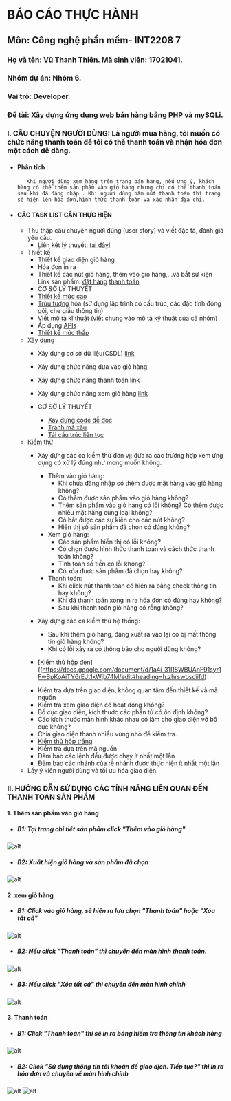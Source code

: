 # BÁO CÁO THỰC HÀNH
##  Môn: Công nghệ phần mềm- INT2208 7
###  Họ và tên: Vũ Thanh Thiên. Mã sinh viên: 17021041.
###  Nhóm dự án: Nhóm 6.
###  Vai trò: Developer.
###  Đề tài: Xây dựng ứng dụng web bán hàng bằng PHP và mySQLi.
###  I. CÂU CHUYỆN NGƯỜI DÙNG: Là người mua hàng, tôi muốn có chức năng thanh toán  để tôi có thể thanh toán và nhận hóa đơn một cách dễ dàng.
* #### Phân tích :
	     Khi người dùng xem hàng trên trang bán hàng, nếu ưng ý, khách hàng có thể thêm sản phẩm vào giỏ hàng nhưng chỉ có thể thanh toán sau khi đã đăng nhập . Khi người dùng bấm nút thanh toán thì trang sẽ hiện lên hóa đơn,hình thức thanh toán và xác nhận địa chỉ.
* #### CÁC TASK LIST CẦN THỰC HIỆN
	* Thu thập câu chuyện người dùng (user story) và viết đặc tả, đánh giá yêu cầu.
		* Liên kết lý thuyết: [tại đây!](https://docs.google.com/document/d/1a4i_31R8WBUAnF91syr1FwBpKoAiTY6rEJt1xWjb74M/edit#heading=h.22k63k6hf7hl)
	* Thiết kế
		* Thiết kế giao diện giỏ hàng
		* Hóa đơn in ra
		* Thiết kế các nút giỏ hàng, thêm vào giỏ hàng,...và bắt sự kiện
	Link sản phẩm: [đặt hàng](https://github.com/ThanhTrungGVC/INT2208-7-2019/blob/master/nhom-6/ShopWeb/orders.php) [thanh toán](https://github.com/ThanhTrungGVC/INT2208-7-2019/blob/master/nhom-6/ShopWeb/customer.php)
		* CƠ SỞ LÝ THUYẾT
		- [Thiết kế mức cao](https://docs.google.com/document/d/1a4i_31R8WBUAnF91syr1FwBpKoAiTY6rEJt1xWjb74M/edit#heading=h.s1gtpk2qxmyz)
		+ [Trừu tượng](https://docs.google.com/document/d/1a4i_31R8WBUAnF91syr1FwBpKoAiTY6rEJt1xWjb74M/edit#heading=h.2zubv9xjnha7) hóa (sử dụng lập trình có cấu trúc, các đặc tính đóng gói, che giấu thông tin)
		+ Viết [mô tả kĩ thuật](https://docs.google.com/document/d/1a4i_31R8WBUAnF91syr1FwBpKoAiTY6rEJt1xWjb74M/edit#heading=h.9sexdtfjiyvo) (viết chung vào mô tả kỹ thuật của cả nhóm)
		+ Áp dụng [APIs](https://docs.google.com/document/d/1a4i_31R8WBUAnF91syr1FwBpKoAiTY6rEJt1xWjb74M/edit#heading=h.8wbcxnd04jqr)
		+ [Thiết kế mức thấp](https://docs.google.com/document/d/1a4i_31R8WBUAnF91syr1FwBpKoAiTY6rEJt1xWjb74M/edit#heading=h.5ctb0cg4d4m0)
	* [Xây dựng](https://docs.google.com/document/d/1a4i_31R8WBUAnF91syr1FwBpKoAiTY6rEJt1xWjb74M/edit#heading=h.ws3padpks5uo)
		* Xây dựng cơ sở dữ liệu(CSDL) [link](https://github.com/ThanhTrungGVC/INT2208-7-2019/blob/master/nhom-6/ShopWeb/demo.sql)

		* Xây dựng chức năng đưa vào giỏ hàng

		* Xây dựng chức năng thanh toán [link](https://github.com/ThanhTrungGVC/INT2208-7-2019/blob/master/nhom-6/ShopWeb/orders.php)

		* Xây dựng chức năng xem giỏ hàng [link](https://github.com/ThanhTrungGVC/INT2208-7-2019/blob/master/nhom-6/ShopWeb/customer.php)

		* CƠ SỞ LÝ THUYẾT
			- [Xây dựng code dễ đọc](https://docs.google.com/document/d/1a4i_31R8WBUAnF91syr1FwBpKoAiTY6rEJt1xWjb74M/edit#heading=h.zihsvljsrx0x)
			- [Tránh mã xấu](https://docs.google.com/document/d/1a4i_31R8WBUAnF91syr1FwBpKoAiTY6rEJt1xWjb74M/edit#heading=h.x5jzfha6cshw)
			- [Tái cấu trúc liên tục](https://docs.google.com/document/d/1a4i_31R8WBUAnF91syr1FwBpKoAiTY6rEJt1xWjb74M/edit#heading=h.bxti8dsihgwm)
	* [Kiểm thử](https://docs.google.com/document/d/1a4i_31R8WBUAnF91syr1FwBpKoAiTY6rEJt1xWjb74M/edit#heading=h.rxddpdxv9qym)
		* Xây dựng các ca kiểm thử đơn vị: đưa ra các trường hợp xem ứng dụng có xử lý đúng như mong muốn không.
			- Thêm vào giỏ hàng:
				+ Khi chưa đăng nhập có thêm được mặt hàng vào giỏ hàng không?
				+ Có thêm được sản phẩm vào giỏ hàng không?
				+ Thêm sản phẩm vào giỏ hàng có lỗi không? Có thêm được nhiều mặt hàng cùng loại không?
				+ Có bắt được các sự kiện cho các nút không?
				+ Hiển thị số sản phẩm đã chọn có đúng không?
			- Xem giỏ hàng:
				+ Các sản phẩm hiển thị có lỗi không?
				+ Có chọn được hình thức thanh toán và cách thức thanh toán không?
				+ Tính toán số tiền có lỗi không?
				+ Có xóa được sản phẩm đã chọn hay không?
			- Thanh toán:
				+ Khi click nút thanh toán có hiện ra bảng check thông tin hay không?
				+ Khi đã thanh toán xong in ra hóa đơn có đúng hay không?
				+ Sau khi thanh toán giỏ hàng có rỗng không?
		* Xây dựng các ca kiểm thử hệ thống:
			- Sau khi thêm giỏ hàng, đăng xuất ra vào lại có bị mất thông tin giỏ hàng không?
			- Khi có lỗi xảy ra có thông báo cho người dùng không?

	    * [Kiểm thử hộp đen]((https://docs.google.com/document/d/1a4i_31R8WBUAnF91syr1FwBpKoAiTY6rEJt1xWjb74M/edit#heading=h.zhrswbsdiifd)
	    - Kiểm tra dựa trên giao diện, không quan tâm đến thiết kế và mã nguồn
		- Kiểm tra xem giao diện có hoạt động không?
		- Bố cục giao diện, kích thước các phần tử có ổn định không?
		- Các kích thước màn hình khác nhau có làm cho giao diện vỡ bố cục không?
		- Chia giao diện thành nhiều vùng nhỏ để kiểm tra.
		* [Kiểm thử hộp trắng](https://docs.google.com/document/d/1a4i_31R8WBUAnF91syr1FwBpKoAiTY6rEJt1xWjb74M/edit#heading=h.ryzy80x4sqk1)
		- Kiểm tra dựa trên mã nguồn
		- Đảm bảo các lệnh đều được chạy ít nhất một lần
		- Đảm bảo các nhánh của rẽ nhánh được thực hiện ít nhất một lần
	* Lấy ý kiến người dùng và tối ưu hóa giao diện.

### II. HƯỚNG DẪN SỬ DỤNG CÁC TÍNH NĂNG LIÊN QUAN ĐẾN THANH TOÁN SẢN PHẨM
#### 1. Thêm sản phẩm vào giỏ hàng
* ##### B1: Tại trang chi tiết sản phẩm click "Thêm vào giỏ hàng"
![alt](https://scontent.fhan5-3.fna.fbcdn.net/v/t1.15752-9/s2048x2048/59558515_2348408648775348_3260713250995568640_n.jpg?_nc_cat=106&_nc_oc=AQnd2yyicjGRBOQBEl0Qkuf2wZ-sOcIYJL0-iZEAG-A_kl2A9SMkGqET70gBXzhmEybcBovpVSL4HBNIDWOIIzOp&_nc_ht=scontent.fhan5-3.fna&oh=ca67358e77e3510bee129e9dedacfa65&oe=5D6629AE)
* ##### B2: Xuất hiện giỏ hàng và sản phẩm đã chọn
![alt](https://scontent.fhan5-2.fna.fbcdn.net/v/t1.15752-9/s2048x2048/59732298_2102570170042704_7279023007467569152_n.png?_nc_cat=110&_nc_oc=AQk-GgKaz74xQT5iBhRFwFufEeeprgr_9erpElGSbpuGKoSBeWyPcLmvTx4_Wh8Q1x1OUvu08zMndIqONhno93oO&_nc_ht=scontent.fhan5-2.fna&oh=f8abf91a1efce7a02eabdfe1d8d2ac89&oe=5D681BD0)
#### 2. xem giỏ hàng
* ##### B1: Click vào giỏ hàng, sẽ hiện ra lựa chọn "Thanh toán" hoặc "Xóa tất cả"
![alt](https://scontent.fhan5-1.fna.fbcdn.net/v/t1.15752-9/s2048x2048/59295822_330890077616597_5972847088235446272_n.png?_nc_cat=109&_nc_oc=AQnzk6CyTj0pc9rPz9yfObP8FaUOwtO3RuSrW5P2J6nvyxpl8EJNWzMIpKFqgHvMtupWL0SlIMRMW8TnHc93A4v9&_nc_ht=scontent.fhan5-1.fna&oh=af7d2e2b3bc5cec7170c0bb0842b2b89&oe=5D6E1010)
* ##### B2: Nếu click "Thanh toán" thì chuyển đến màn hình thanh toán.
![alt](https://scontent.fhan5-5.fna.fbcdn.net/v/t1.15752-9/59375501_2284501828537476_8341472323064299520_n.png?_nc_cat=101&_nc_oc=AQmoRxbDOmC5RgNdaWt0F8kTQFuRME5D3GQwUopY6fN_Aq93R0YdDPTzVtZ1wuSQvhtYF0XCyWrVmI9Mcziifm2-&_nc_ht=scontent.fhan5-5.fna&oh=650098c57b50a0429226ce6b998a9640&oe=5D5DF173)
* ##### B3: Nếu click "Xóa tất cả" thì chuyển đến màn hình chính
![alt](https://scontent.fhan5-5.fna.fbcdn.net/v/t1.15752-9/59425938_484191468786077_5723036483036643328_n.png?_nc_cat=108&_nc_oc=AQmF0dRCjUyDdu54yEkhbldmv4OHfjxekMiUSu2R_3T4ROB94u8jemg8VKs4a7R6Xtz2jujkVXOFI-TBeNFW7BqK&_nc_ht=scontent.fhan5-5.fna&oh=3a83e75e505babacf8bab498a57ec91a&oe=5D69F82C)
#### 3. Thanh toán
* ##### B1: Click "Thanh toán" thì sẽ in ra bảng hiểm tra thông tin khách hàng
![alt](https://scontent.fhan5-2.fna.fbcdn.net/v/t1.15752-9/s2048x2048/59498019_437343107026323_2043371622110330880_n.png?_nc_cat=102&_nc_oc=AQk_rQepdlL3N5GIuCdCEAoaSL31q6MrF71VZtxim5nDmTkMl0kiWQZ04MC7Vla2DaTslhIt5G-xo790Jtyx8N0z&_nc_ht=scontent.fhan5-2.fna&oh=2c4c884dd6cb3360d54a117152b478ea&oe=5D6E45D2)
* ##### B2: Click "Sử dụng thông tin tài khoản để giao dịch. Tiếp tục?" thì in ra hóa đơn và chuyển về màn hình chính
![alt](https://scontent.fhan5-3.fna.fbcdn.net/v/t1.15752-9/59586833_695749724161440_1035041398409134080_n.png?_nc_cat=106&_nc_oc=AQlxAHz1u0Dzoc3vXOjGuOPFoaTUV6PPcfiXUT0OwqEv8fkWKXblI4JWSI-ZHTfII5VeBYra_RE5Ku9toL2QV8uC&_nc_ht=scontent.fhan5-3.fna&oh=09320625066e509ad81394159b2354d9&oe=5D5E5569)
![alt](https://scontent.fhan5-5.fna.fbcdn.net/v/t1.15752-9/59425938_484191468786077_5723036483036643328_n.png?_nc_cat=108&_nc_oc=AQmF0dRCjUyDdu54yEkhbldmv4OHfjxekMiUSu2R_3T4ROB94u8jemg8VKs4a7R6Xtz2jujkVXOFI-TBeNFW7BqK&_nc_ht=scontent.fhan5-5.fna&oh=3a83e75e505babacf8bab498a57ec91a&oe=5D69F82C)
